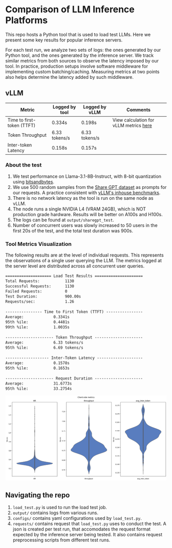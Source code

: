 # Comparison of LLM Inference Platforms
This repo hosts a Python tool that is used to load test LLMs. Here we present some key results for popular inference servers.

For each test run, we analyze two sets of logs: the ones generated by our Python tool, and the ones generated by the inference server. We track similar metrics from both sources to observe the latency imposed by our tool. In practice, production setups involve software middleware for implementing custom batching/caching. Measuring metrics at two points also helps determine the latency added by such middleware.

## vLLM

| Metric    | Logged by tool | Logged by vLLM | Comments
| -------- | ------- | ------- | ------- |
| Time to first-token (TTFT)  | 0.334s | 0.198s | View calculation for vLLM metrics [here](https://docs.google.com/spreadsheets/d/1RQtsavNX1FAkR_XZK6WpjOiutz3b3B6Y2rV6vU6OuAU/edit?usp=sharing) |
| Token Throughput | 6.33 tokens/s | 6.33 tokens/s | |
| Inter-token Latency    | 0.158s | 0.157s | |

### About the test
1. We test performance on Llama-3.1-8B-Instruct, with 8-bit quantization using [bitsandbytes](https://github.com/bitsandbytes-foundation/bitsandbytes).
2. We use 500 random samples from the [Share GPT dataset](https://huggingface.co/datasets/RyokoAI/ShareGPT52K) as prompts for our requests. A practice consistent with [vLLM's inhouse benchmarks](https://simon-mo-workspace.observablehq.cloud/vllm-dashboard-v0/perf).
3. There is no network latency as the tool is run on the same node as vLLM.
4. The node runs a single NVIDIA L4 (VRAM 24GB), which is NOT production grade hardware. Results will be better on A100s and H100s.
5. The logs can be found at ```output/sharegpt_test```.
6. Number of concurrent users was slowly increased to 50 users in the first 20s of the test, and the total test duration was 900s.

### Tool Metrics Visualization
The following results are at the level of individual requests. This represents the observations of a single user querying the LLM. The metrics logged at the server level are distributed across all concurrent user queries.
```
==================== Load Test Results =====================
Total Requests:           1130
Successful Requests:      1130
Failed Requests:          0
Test Duration:            900.00s
Requests/sec:             1.26

---------------- Time to First Token (TTFT) ----------------
Average:             0.3341s
95th %ile:           0.4481s
99th %ile:           1.0035s

--------------------- Token Throughput ---------------------
Average:             6.33 tokens/s
95th %ile:           6.69 tokens/s

------------------- Inter-Token Latency --------------------
Average:             0.1578s
95th %ile:           0.1653s

--------------------- Request Duration ---------------------
Average:             31.6773s
95th %ile:           33.2754s
```

![client-metrics](assets/req_metrics_violin.png)




## Navigating the repo
1. ```load_test.py``` is used to run the load test job.
2. ```output/``` contains logs from various runs.
3. ```configs/``` contains yaml configurations used by ```load_test.py```.
4. ```requests/``` contains request that ```load_test.py``` uses to conduct the test. A json is created per test run, that accomodates the request format expected by the inference server being tested. It also contains request preprocessing scripts from different test runs.
